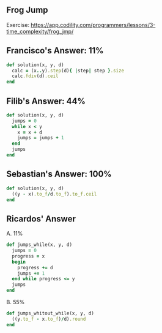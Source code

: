 ## Frog Jump

Exercise: https://app.codility.com/programmers/lessons/3-time_complexity/frog_jmp/

## Francisco's Answer: 11%

```ruby
def solution(x, y, d)
  calc = (x..y).step(d){ |step| step }.size
  calc.fdiv(d).ceil
end
```

## Filib's Answer: 44%

```ruby
def solution(x, y, d)
  jumps = 0
  while x < y
    x = x + d
    jumps = jumps + 1
  end
  jumps
end
```

## Sebastian's Answer: 100%

```ruby
def solution(x, y, d)
  ((y - x).to_f/d.to_f).to_f.ceil
end
```

## Ricardos' Answer

A. 11%
```ruby
def jumps_while(x, y, d)
  jumps = 0
  progress = x
  begin
    progress += d
    jumps += 1
  end while progress <= y
  jumps
end
```

B. 55%
```ruby
def jumps_whitout_while(x, y, d)
  ((y.to_f - x.to_f)/d).round
end
```
